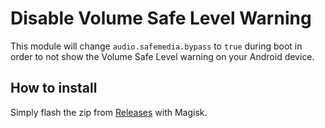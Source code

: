 # Disable Volume Safe Level Warning

This module will change `audio.safemedia.bypass` to `true` during boot in order to not show the Volume Safe Level warning on your Android device.

## How to install

Simply flash the zip from [Releases](https://github.com/linoskoczek/disable-volume-safe-level-warning/releases/latest) with Magisk.
